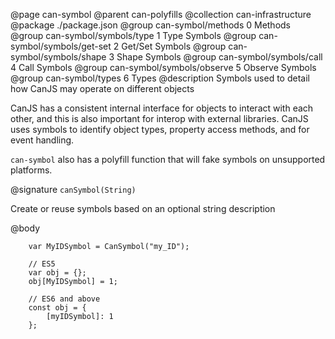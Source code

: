@page can-symbol
@parent can-polyfills
@collection can-infrastructure
@package ./package.json
@group can-symbol/methods 0 Methods
@group can-symbol/symbols/type 1 Type Symbols
@group can-symbol/symbols/get-set 2 Get/Set Symbols
@group can-symbol/symbols/shape 3 Shape Symbols
@group can-symbol/symbols/call 4 Call Symbols
@group can-symbol/symbols/observe 5 Observe Symbols
@group can-symbol/types 6 Types
@description Symbols used to detail how CanJS may operate on different objects

CanJS has a consistent internal interface for objects to interact with each other, and this is also important for interop
with external libraries.  CanJS uses symbols to identify object types, property access methods, and for event
handling.

`can-symbol` also has a polyfill function that will fake symbols on unsupported platforms.

@signature `canSymbol(String)`

Create or reuse symbols based on an optional string description

@body

```
	var MyIDSymbol = CanSymbol("my_ID");

	// ES5
	var obj = {};
	obj[MyIDSymbol] = 1;

	// ES6 and above
	const obj = {
		[myIDSymbol]: 1
	};
```
